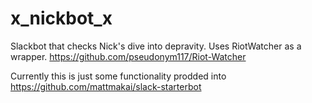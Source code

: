 # x_nickbot_x
Slackbot that checks Nick's dive into depravity. Uses RiotWatcher as a wrapper. https://github.com/pseudonym117/Riot-Watcher


Currently this is just some functionality prodded into https://github.com/mattmakai/slack-starterbot
